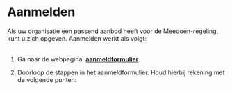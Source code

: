 # Aanmelden
Als uw organisatie een passend aanbod heeft voor de Meedoen-regeling, kunt u zich opgeven.
Aanmelden werkt als volgt:
<br /> &nbsp;

1. Ga naar de webpagina: <a href="https://nijmegen.forus.io/provider/sign-up" target="_blank">**aanmeldformulier**</a>.
&nbsp;

2. Doorloop de stappen in het aanmeldformulier. Houd hierbij rekening met de volgende punten:
